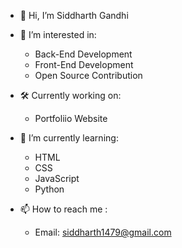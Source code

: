 - 👋 Hi, I’m Siddharth Gandhi

- 👀 I’m interested in:
  - Back-End Development
  - Front-End Development
  - Open Source Contribution
  
- 🛠 Currently working on:
  - Portfoliio Website


- 🌱 I’m currently learning:
    - HTML
    - CSS
    - JavaScript
    - Python


- 📫 How to reach me :
  - Email: siddharth1479@gmail.com

<!---
sgandhi9/sgandhi9 is a ✨ special ✨ repository because its `README.md` (this file) appears on your GitHub profile.
You can click the Preview link to take a look at your changes.
--->

